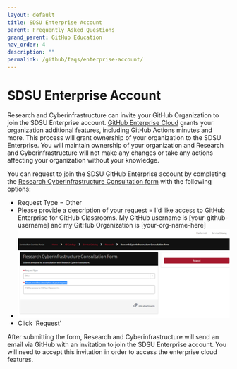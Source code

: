 ```yaml
---
layout: default
title: SDSU Enterprise Account
parent: Frequently Asked Questions
grand_parent: GitHub Education
nav_order: 4
description: ""
permalink: /github/faqs/enterprise-account/
---
```


# SDSU Enterprise Account
Research and Cyberinfrastructure can invite your GitHub Organization to join the SDSU Enterprise account.
[GitHub Enterprise Cloud](https://docs.github.com/en/enterprise-cloud@latest/admin/overview/about-github-enterprise-cloud#what-are-the-differences-between-github-enterprise-cloud-and-other-plans) grants your organization additional features, including GitHub Actions minutes and more.
This process will grant ownership of your organization to the SDSU Enterprise.
You will maintain ownership of your organization and Research and Cyberinfrastructure will not make any changes or take any actions affecting your organization without your knowledge.

You can request to join the SDSU GitHub Enterprise account by completing the [Research Cyberinfrastructure Consultation form](https://sdsu.service-now.com/sp?id=sc_cat_item&sys_id=029639611bb825505764fd1b1e4bcb3a&sysparm_category=29ac153fdbbf4c9024094672399619e9) with the following options:
- Request Type = Other
- Please provide a description of your request = I'd like access to GitHub Enterprise for GitHub Classrooms. My GitHub username is [your-github-username] and my GitHub Organization is [your-org-name-here]
- ![](/images/github/classroom-access-1.png)
- Click 'Request'

After submitting the form, Research and Cyberinfrastructure will send an email via GitHub with an invitation to join the SDSU Enterprise account.
You will need to accept this invitation in order to access the enterprise cloud features.